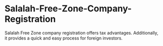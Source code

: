 # Salalah-Free-Zone-Company-Registration
Salalah Free Zone company registration offers tax advantages. Additionally, it provides a quick and easy process for foreign investors.
